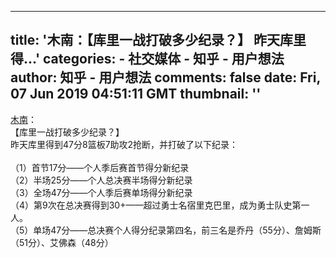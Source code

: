 
---
title: '木南：【库里一战打破多少纪录？】 昨天库里得…'
categories: 
    - 社交媒体
    - 知乎 - 用户想法
author: 知乎 - 用户想法
comments: false
date: Fri, 07 Jun 2019 04:51:11 GMT
thumbnail: ''
---

<div>   
<a href="https://www.zhihu.com/people/053acfb4ad42555a0dbaa9dcdc47f486">木南</a>：<div> 【库里一战打破多少纪录？】<br>昨天库里得到47分8篮板7助攻2抢断，并打破了以下纪录：<br><br>（1）首节17分——个人季后赛首节得分新纪录<br>（2）半场25分——个人总决赛半场得分新纪录<br>（3）全场47分——个人季后赛单场得分新纪录<br>（4）第9次在总决赛得到30+——超过勇士名宿里克巴里，成为勇士队史第一人。<br>（5）单场47分——总决赛个人得分纪录第四名，前三名是乔丹（55分）、詹姆斯（51分）、艾佛森（48分） </div>  
</div>
            